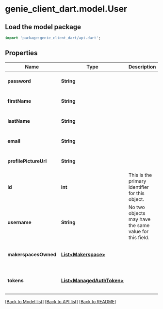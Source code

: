 # genie_client_dart.model.User

## Load the model package
```dart
import 'package:genie_client_dart/api.dart';
```

## Properties
Name | Type | Description | Notes
------------ | ------------- | ------------- | -------------
**password** | **String** |  | [optional] [default to null]
**firstName** | **String** |  | [optional] [default to null]
**lastName** | **String** |  | [optional] [default to null]
**email** | **String** |  | [optional] [default to null]
**profilePictureUrl** | **String** |  | [optional] [default to null]
**id** | **int** | This is the primary identifier for this object.  | [optional] [default to null]
**username** | **String** | No two objects may have the same value for this field.  | [optional] [default to null]
**makerspacesOwned** | [**List&lt;Makerspace&gt;**](Makerspace.md) |  | [optional] [readonly] [default to []]
**tokens** | [**List&lt;ManagedAuthToken&gt;**](ManagedAuthToken.md) |  | [optional] [readonly] [default to []]

[[Back to Model list]](../README.md#documentation-for-models) [[Back to API list]](../README.md#documentation-for-api-endpoints) [[Back to README]](../README.md)


